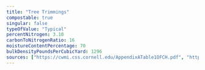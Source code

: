```yaml
---
title: "Tree Trimmings"
compostable: true
singular: false
typeOfValue: "Typical"
percentNitrogen: 3.10
carbonToNitrogenRatio: 16
moistureContentPercentage: 70
bulkDensityPoundsPerCubicYard: 1296
sources: ["https://cwmi.css.cornell.edu/AppendixATable1OFCH.pdf", "https://compost.css.cornell.edu/CompostCalculator.xlsx"]
---
```

